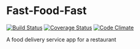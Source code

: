 # Fast-Food-Fast
[![Build Status](https://travis-ci.com/Bobsar0/Fast-Food-Fast.svg?branch=develop)](https://travis-ci.com/Bobsar0/Fast-Food-Fast)
[![Coverage Status](https://coveralls.io/repos/github/Bobsar0/Fast-Food-Fast/badge.svg)](https://coveralls.io/github/Bobsar0/Fast-Food-Fast)
[![Code Climate](https://codeclimate.com/github/codeclimate/codeclimate/badges/gpa.svg)](https://codeclimate.com/github/Bobsar0/Fast-Food-Fast)

A food delivery service app for a restaurant
